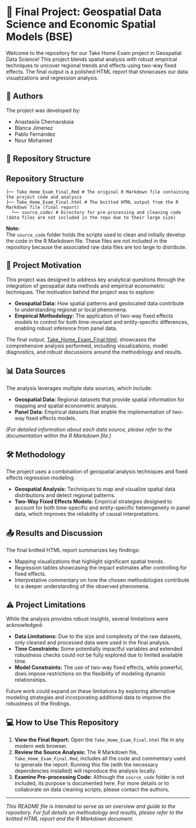 # 🚀 Final Project: Geospatial Data Science and Economic Spatial Models (BSE)

Welcome to the repository for our Take Home Exam project in Geospatial Data Science! This project blends spatial analysis with robust empirical techniques to uncover regional trends and effects using two-way fixed effects. The final output is a polished HTML report that showcases our data visualizations and regression analysis.

## 👥 Authors

The project was developed by:
- Anastasiia Chernavskaia
- Blanca Jimenez
- Pablo Fernández
- Nour Mohamed

## 📁 Repository Structure

## Repository Structure

```
├── Take_Home_Exam_Final.Rmd # The original R Markdown file containing the project code and analysis 
├── Take_Home_Exam_Final.html # The knitted HTML output from the R Markdown file (final report) 
  └── source_code/ # Directory for pre-processing and cleaning code (data files are not included in the repo due to their large size)
```

**Note:**  
The `source_code` folder holds the scripts used to clean and initially develop the code in the R Markdown file. These files are not included in the repository because the associated raw data files are too large to distribute.

## 🌟 Project Motivation

This project was designed to address key analytical questions through the integration of geospatial data methods and empirical econometric techniques. The motivation behind the project was to explore:
- **Geospatial Data:** How spatial patterns and geolocated data contribute to understanding regional or local phenomena.
- **Empirical Methodology:** The application of two-way fixed effects models to control for both time-invariant and entity-specific differences, enabling robust inference from panel data.

The final output, [Take_Home_Exam_Final.html](./Take_Home_Exam_Final.html), showcases the comprehensive analysis performed, including visualizations, model diagnostics, and robust discussions around the methodology and results.

## 📊 Data Sources

The analysis leverages multiple data sources, which include:
- **Geospatial Data:** Regional datasets that provide spatial information for mapping and spatial econometric analysis.
- **Panel Data:** Empirical datasets that enable the implementation of two-way fixed effects models.

*(For detailed information about each data source, please refer to the documentation within the R Markdown file.)*

## 🛠️ Methodology

The project uses a combination of geospatial analysis techniques and fixed effects regression modeling:
- **Geospatial Analysis:** Techniques to map and visualize spatial data distributions and detect regional patterns.
- **Two-Way Fixed Effects Models:** Empirical strategies designed to account for both time-specific and entity-specific heterogeneity in panel data, which improves the reliability of causal interpretations.

## 📤 Results and Discussion

The final knitted HTML report summarizes key findings:
- Mapping visualizations that highlight significant spatial trends.
- Regression tables showcasing the impact estimates after controlling for fixed effects.
- Interpretative commentary on how the chosen methodologies contribute to a deeper understanding of the observed phenomena.

## ⚠️ Project Limitations

While the analysis provides robust insights, several limitations were acknowledged:
- **Data Limitations:** Due to the size and complexity of the raw datasets, only cleaned and processed data were used in the final analysis.
- **Time Constraints:** Some potentially impactful variables and extended robustness checks could not be fully explored due to limited available time.
- **Model Constraints:** The use of two-way fixed effects, while powerful, does impose restrictions on the flexibility of modeling dynamic relationships.

Future work could expand on these limitations by exploring alternative modeling strategies and incorporating additional data to improve the robustness of the findings.

## 💻 How to Use This Repository

1. **View the Final Report:** Open the `Take_Home_Exam_Final.html` file in any modern web browser.
2. **Review the Source Analysis:** The R Markdown file, `Take_Home_Exam_Final.Rmd`, includes all the code and commentary used to generate the report. Running this file (with the necessary dependencies installed) will reproduce the analysis locally.
3. **Examine Pre-processing Code:** Although the `source_code` folder is not included, its purpose is documented here. For more details or to collaborate on data cleaning scripts, please contact the authors.

---

*This README file is intended to serve as an overview and guide to the repository. For full details on methodology and results, please refer to the knitted HTML report and the R Markdown document.*
